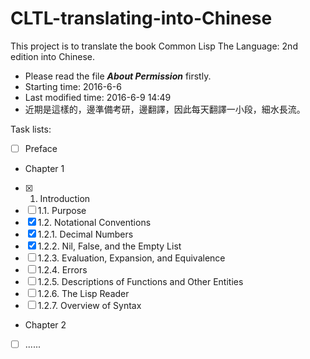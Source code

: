# CLTL-translating-into-Chinese
This project is to translate the book Common Lisp The Language: 2nd edition into Chinese.
- Please read the file ***About Permission*** firstly.
- Starting time: 2016-6-6
- Last modified time: 2016-6-9 14:49
- 近期是這樣的，邊準備考研，邊翻譯，因此每天翻譯一小段，細水長流。

Task lists:
- [ ] Preface
- Chapter 1
- [x] 1. Introduction
- [ ] 1.1. Purpose
- [x] 1.2. Notational Conventions
- [x] 1.2.1. Decimal Numbers
- [x] 1.2.2. Nil, False, and the Empty List
- [ ] 1.2.3. Evaluation, Expansion, and Equivalence
- [ ] 1.2.4. Errors
- [ ] 1.2.5. Descriptions of Functions and Other Entities
- [ ] 1.2.6. The Lisp Reader
- [ ] 1.2.7. Overview of Syntax 
- Chapter 2
- [ ] ......
